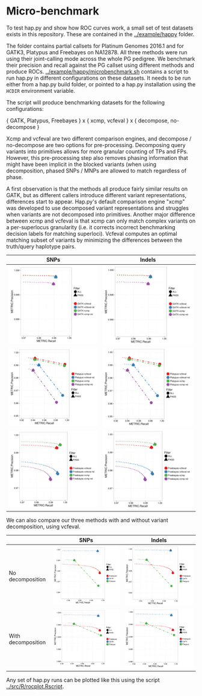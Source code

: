 # Micro-benchmark

To test hap.py and show how ROC curves work, a small set of test
datasets exists in this repository. These are contained in the [../example/happy](../example/happy)
folder.

The folder contains partial callsets for Platinum Genomes 2016.1 and for
GATK3, Platypus and Freebayes on NA12878. All three methods were run using
their joint-calling mode across the whole PG pedigree. We benchmark
their precision and recall against the PG callset using different methods
and produce ROCs. [../example/happy/microbenchmark.sh](../example/happy/microbenchmark.sh)
 contains a script to
run hap.py in different configurations on these datasets. It needs to be
run either from a hap.py build folder, or pointed to a hap.py installation
using the `HCDIR` environment variable.

The script will produce benchmarking datasets for the following configurations:

{ GATK, Platypus, Freebayes } x { xcmp, vcfeval } x { decompose, no-decompose }

Xcmp and vcfeval are two different comparison engines, and decompose /
no-decompose are two options for pre-processing. Decomposing query variants
into primitives allows for more granular counting of TPs and FPs. However,
this pre-processing step also removes phasing information that might have
been implicit in the blocked variants (when using decomposition, phased SNPs
 / MNPs are allowed to match regardless of phase.

A first observation is that the methods all produce fairly similar results on GATK,
but as different callers introduce different variant representations, differences
start to appear. Hap.py's default comparison engine "xcmp" was developed to use
decomposed variant representations and struggles when variants are not decomposed
into primitives. Another major difference between xcmp and vcfeval is that xcmp
can only match complex variants on a per-superlocus granularity (i.e. it corrects
incorrect benchmarking decision labels for matching superloci). Vcfeval computes
an optimal matching subset of variants by minimizing the differences between the
truth/query haplotype pairs.

| SNPs                                                          | Indels                                                        |
|---------------------------------------------------------------|---------------------------------------------------------------|
| ![microbench_GATK.SNP.png](microbench_GATK.SNP.png)           | ![microbench_GATK.SNP.png](microbench_GATK.SNP.png)           |
| ![microbench_Platypus.SNP.png](microbench_Platypus.SNP.png)   | ![microbench_Platypus.SNP.png](microbench_Platypus.SNP.png)   |
| ![microbench_Freebayes.SNP.png](microbench_Freebayes.SNP.png) | ![microbench_Freebayes.SNP.png](microbench_Freebayes.SNP.png) |

We can also compare our three methods with and without variant decomposition, using
vcfeval.

|                    | SNPs                                                              | Indels                                                            |
|--------------------|-------------------------------------------------------------------|-------------------------------------------------------------------|
| No decomposition   | ![microbench_callers_nve.SNP.png](microbench_callers_nve.SNP.png) | ![microbench_callers_nve.SNP.png](microbench_callers_nve.SNP.png) |
| With decomposition | ![microbench_callers_ve.SNP.png](microbench_callers_ve.SNP.png)   | ![microbench_callers_ve.SNP.png](microbench_callers_ve.SNP.png)   |

Any set of hap.py runs can be plotted like this using the script
[../src/R/rocplot.Rscript](../src/R/rocplot.Rscript).
